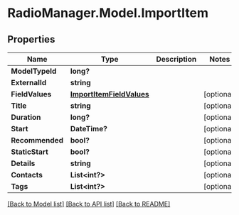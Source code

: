 # RadioManager.Model.ImportItem
## Properties

Name | Type | Description | Notes
------------ | ------------- | ------------- | -------------
**ModelTypeId** | **long?** |  | 
**ExternalId** | **string** |  | 
**FieldValues** | [**ImportItemFieldValues**](ImportItemFieldValues.md) |  | [optional] 
**Title** | **string** |  | [optional] 
**Duration** | **long?** |  | [optional] 
**Start** | **DateTime?** |  | [optional] 
**Recommended** | **bool?** |  | [optional] 
**StaticStart** | **bool?** |  | [optional] 
**Details** | **string** |  | [optional] 
**Contacts** | **List&lt;int?&gt;** |  | [optional] 
**Tags** | **List&lt;int?&gt;** |  | [optional] 

[[Back to Model list]](../README.md#documentation-for-models) [[Back to API list]](../README.md#documentation-for-api-endpoints) [[Back to README]](../README.md)

